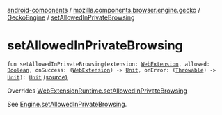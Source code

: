 [android-components](../../index.md) / [mozilla.components.browser.engine.gecko](../index.md) / [GeckoEngine](index.md) / [setAllowedInPrivateBrowsing](./set-allowed-in-private-browsing.md)

# setAllowedInPrivateBrowsing

`fun setAllowedInPrivateBrowsing(extension: `[`WebExtension`](../../mozilla.components.concept.engine.webextension/-web-extension/index.md)`, allowed: `[`Boolean`](https://kotlinlang.org/api/latest/jvm/stdlib/kotlin/-boolean/index.html)`, onSuccess: (`[`WebExtension`](../../mozilla.components.concept.engine.webextension/-web-extension/index.md)`) -> `[`Unit`](https://kotlinlang.org/api/latest/jvm/stdlib/kotlin/-unit/index.html)`, onError: (`[`Throwable`](https://kotlinlang.org/api/latest/jvm/stdlib/kotlin/-throwable/index.html)`) -> `[`Unit`](https://kotlinlang.org/api/latest/jvm/stdlib/kotlin/-unit/index.html)`): `[`Unit`](https://kotlinlang.org/api/latest/jvm/stdlib/kotlin/-unit/index.html) [(source)](https://github.com/mozilla-mobile/android-components/blob/master/components/browser/engine-gecko-beta/src/main/java/mozilla/components/browser/engine/gecko/GeckoEngine.kt#L411)

Overrides [WebExtensionRuntime.setAllowedInPrivateBrowsing](../../mozilla.components.concept.engine.webextension/-web-extension-runtime/set-allowed-in-private-browsing.md)

See [Engine.setAllowedInPrivateBrowsing](../../mozilla.components.concept.engine.webextension/-web-extension-runtime/set-allowed-in-private-browsing.md).

